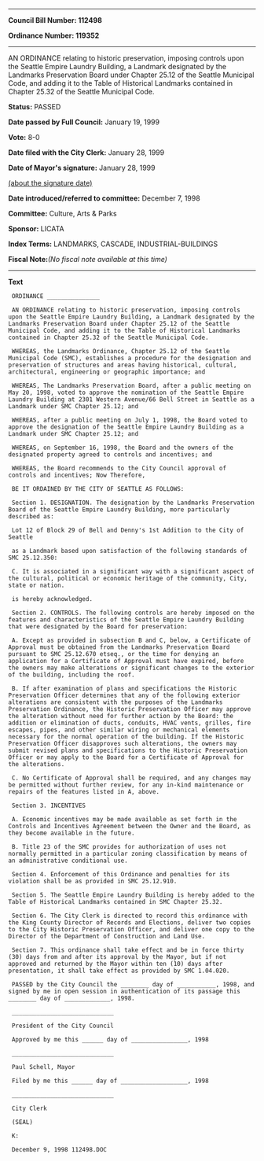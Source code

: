 

********

**Council Bill Number: 112498**
   
**Ordinance Number: 119352**
********

 AN ORDINANCE relating to historic preservation, imposing controls upon the Seattle Empire Laundry Building, a Landmark designated by the Landmarks Preservation Board under Chapter 25.12 of the Seattle Municipal Code, and adding it to the Table of Historical Landmarks contained in Chapter 25.32 of the Seattle Municipal Code.

**Status:** PASSED
   
**Date passed by Full Council:** January 19, 1999
   
**Vote:** 8-0
   
**Date filed with the City Clerk:** January 28, 1999
   
**Date of Mayor's signature:** January 28, 1999
   
[(about the signature date)](/~public/approvaldate.htm)
   
   
   
**Date introduced/referred to committee:** December 7, 1998
   
**Committee:** Culture, Arts & Parks
   
**Sponsor:** LICATA
   
   
**Index Terms:** LANDMARKS, CASCADE, INDUSTRIAL-BUILDINGS

**Fiscal Note:**_(No fiscal note available at this time)_

********

**Text**
   
```
 ORDINANCE _______________

 AN ORDINANCE relating to historic preservation, imposing controls upon the Seattle Empire Laundry Building, a Landmark designated by the Landmarks Preservation Board under Chapter 25.12 of the Seattle Municipal Code, and adding it to the Table of Historical Landmarks contained in Chapter 25.32 of the Seattle Municipal Code.

 WHEREAS, the Landmarks Ordinance, Chapter 25.12 of the Seattle Municipal Code (SMC), establishes a procedure for the designation and preservation of structures and areas having historical, cultural, architectural, engineering or geographic importance; and

 WHEREAS, The Landmarks Preservation Board, after a public meeting on May 20, 1998, voted to approve the nomination of the Seattle Empire Laundry Building at 2301 Western Avenue/66 Bell Street in Seattle as a Landmark under SMC Chapter 25.12; and

 WHEREAS, after a public meeting on July 1, 1998, the Board voted to approve the designation of the Seattle Empire Laundry Building as a Landmark under SMC Chapter 25.12; and

 WHEREAS, on September 16, 1998, the Board and the owners of the designated property agreed to controls and incentives; and

 WHEREAS, the Board recommends to the City Council approval of controls and incentives; Now Therefore,

 BE IT ORDAINED BY THE CITY OF SEATTLE AS FOLLOWS:

 Section 1. DESIGNATION. The designation by the Landmarks Preservation Board of the Seattle Empire Laundry Building, more particularly described as:

 Lot 12 of Block 29 of Bell and Denny's 1st Addition to the City of Seattle

 as a Landmark based upon satisfaction of the following standards of SMC 25.12.350:

 C. It is associated in a significant way with a significant aspect of the cultural, political or economic heritage of the community, City, state or nation.

 is hereby acknowledged.

 Section 2. CONTROLS. The following controls are hereby imposed on the features and characteristics of the Seattle Empire Laundry Building that were designated by the Board for preservation:

 A. Except as provided in subsection B and C, below, a Certificate of Approval must be obtained from the Landmarks Preservation Board pursuant to SMC 25.12.670 etseq., or the time for denying an application for a Certificate of Approval must have expired, before the owners may make alterations or significant changes to the exterior of the building, including the roof.

 B. If after examination of plans and specifications the Historic Preservation Officer determines that any of the following exterior alterations are consistent with the purposes of the Landmarks Preservation Ordinance, the Historic Preservation Officer may approve the alteration without need for further action by the Board: the addition or elimination of ducts, conduits, HVAC vents, grilles, fire escapes, pipes, and other similar wiring or mechanical elements necessary for the normal operation of the building. If the Historic Preservation Officer disapproves such alterations, the owners may submit revised plans and specifications to the Historic Preservation Officer or may apply to the Board for a Certificate of Approval for the alterations.

 C. No Certificate of Approval shall be required, and any changes may be permitted without further review, for any in-kind maintenance or repairs of the features listed in A, above.

 Section 3. INCENTIVES

 A. Economic incentives may be made available as set forth in the Controls and Incentives Agreement between the Owner and the Board, as they become available in the future.

 B. Title 23 of the SMC provides for authorization of uses not normally permitted in a particular zoning classification by means of an administrative conditional use.

 Section 4. Enforcement of this Ordinance and penalties for its violation shall be as provided in SMC 25.12.910.

 Section 5. The Seattle Empire Laundry Building is hereby added to the Table of Historical Landmarks contained in SMC Chapter 25.32.

 Section 6. The City Clerk is directed to record this ordinance with the King County Director of Records and Elections, deliver two copies to the City Historic Preservation Officer, and deliver one copy to the Director of the Department of Construction and Land Use.

 Section 7. This ordinance shall take effect and be in force thirty (30) days from and after its approval by the Mayor, but if not approved and returned by the Mayor within ten (10) days after presentation, it shall take effect as provided by SMC 1.04.020.

 PASSED by the City Council the ________ day of ___________, 1998, and signed by me in open session in authentication of its passage this ________ day of _____________, 1998.

 _____________________________

 President of the City Council

 Approved by me this ______ day of ________________, 1998

 _____________________________

 Paul Schell, Mayor

 Filed by me this ______ day of ___________________, 1998

 _____________________________

 City Clerk

 (SEAL)

 K:

 December 9, 1998 112498.DOC

```
